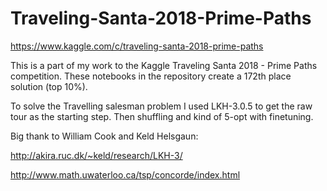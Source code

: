 # Traveling-Santa-2018-Prime-Paths
https://www.kaggle.com/c/traveling-santa-2018-prime-paths

This is a part of my work to the Kaggle Traveling Santa 2018 - Prime Paths competition.
These notebooks in the repository create a 172th place solution (top 10%).

To solve the Travelling salesman problem I used LKH-3.0.5 to get the raw tour as the starting step. Then shuffling and kind of 5-opt with finetuning.  


Big thank to William Cook and Keld Helsgaun: 

http://akira.ruc.dk/~keld/research/LKH-3/ 

http://www.math.uwaterloo.ca/tsp/concorde/index.html
